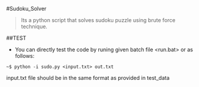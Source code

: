 #Sudoku_Solver
>Its a python script that solves sudoku puzzle using brute force technique.

##TEST
* You can directly test the code by runing given batch file <run.bat> or as follows:
```
~$ python -i sudo.py <input.txt> out.txt
```
input.txt file should be in the same format as provided in test_data
